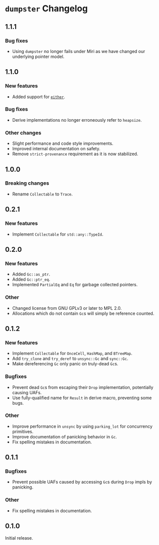 # `dumpster` Changelog

## 1.1.1

### Bug fixes

-   Using `dumpster` no longer fails under Miri as we have changed our underlying pointer model.

## 1.1.0

### New features

-   Added support for [`either`](https://crates.io/crates/either).

### Bug fixes

-   Derive implementations no longer erroneously refer to `heapsize`.

### Other changes

-   Slight performance and code style improvements.
-   Improved internal documentation on safety.
-   Remove `strict-provenance` requirement as it is now stabilized.

## 1.0.0

### Breaking changes

-   Rename `Collectable` to `Trace`.

## 0.2.1

### New features

-   Implement `Collectable` for `std::any::TypeId`.

## 0.2.0

### New features

-   Added `Gc::as_ptr`.
-   Added `Gc::ptr_eq`.
-   Implemented `PartialEq` and `Eq` for garbage collected pointers.

### Other

-   Changed license from GNU GPLv3 or later to MPL 2.0.
-   Allocations which do not contain `Gc`s will simply be reference counted.

## 0.1.2

### New features

-   Implement `Collectable` for `OnceCell`, `HashMap`, and `BTreeMap`.
-   Add `try_clone` and `try_deref` to `unsync::Gc` and `sync::Gc`.
-   Make dereferencing `Gc` only panic on truly-dead `Gc`s.

### Bugfixes

-   Prevent dead `Gc`s from escaping their `Drop` implementation, potentially causing UAFs.
-   Use fully-qualified name for `Result` in derive macro, preventing some bugs.

### Other

-   Improve performance in `unsync` by using `parking_lot` for concurrency primitives.
-   Improve documentation of panicking behavior in `Gc`.
-   Fix spelling mistakes in documentation.

## 0.1.1

### Bugfixes

-   Prevent possible UAFs caused by accessing `Gc`s during `Drop` impls by panicking.

### Other

-   Fix spelling mistakes in documentation.

## 0.1.0

Initial release.
